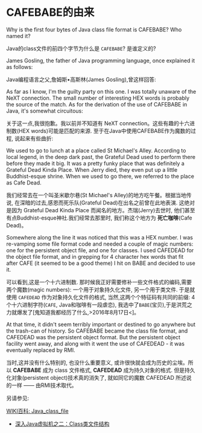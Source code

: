 # CAFEBABE的由来

Why is the first four bytes of Java class file format is CAFEBABE? Who named it?

Java的class文件的前四个字节为什么是 `CAFEBABE`? 是谁定义的?


James Gosling, the father of Java programming language, once explained it as follows:

Java编程语言之父,詹姆斯•高斯林(James Gosling),曾这样回答:


As far as I know, I'm the guilty party on this one. I was totally unaware of the NeXT connection. The small number of interesting HEX words is probably the source of the match. As for the derivation of the use of CAFEBABE in Java, it's somewhat circuitous:

关于这一点,我很抱歉。我以前并不知道有 NeXT connection。这些有趣的十六进制数(HEX words)可能是匹配的来源. 至于在Java中使用CAFEBABE作为魔数的过程, 说起来有些曲折:


We used to go to lunch at a place called St Michael's Alley. According to local legend, in the deep dark past, the Grateful Dead used to perform there before they made it big. It was a pretty funky place that was definitely a Grateful Dead Kinda Place. When Jerry died, they even put up a little Buddhist-esque shrine. When we used to go there, we referred to the place as Cafe Dead.

我们经常去在一个叫圣米歇尔巷(St Michael's Alley)的地方吃午餐。根据当地传说, 在深暗的过去,感恩而死乐队(Grateful Dead)在出名之前曾在此地表演. 这绝对是因为 Grateful Dead Kinda Place 而闻名的地方。杰瑞(Jerry)去世时, 他们甚至有点Buddhist-esque神社.我们经常去那里时, 我们称这个地方为 **死亡咖啡**(Cafe Dead)。


Somewhere along the line it was noticed that this was a HEX number. I was re-vamping some file format code and needed a couple of magic numbers: one for the persistent object file, and one for classes. I used CAFEDEAD for the object file format, and in grepping for 4 character hex words that fit after CAFE (it seemed to be a good theme) I hit on BABE and decided to use it.

可以看到,这是一个十六进制数. 那时候我正好需要修补一些文件格式的编码,需要两个魔数(magic numbers): 一个用于对象持久化文件, 另一个用于类文件. 于是就使用 `CAFEDEAD` 作为对象持久化文件的格式, 当然,这两个个特征码有共同的前缀: 4个十六进制字符(`CAFE`, Java和咖啡有一段虐恋), 我选中了`BABE`(宝贝),于是洪荒之力就爆发了[鬼知道我都经历了什么,>2016年8月17日<]。


At that time, it didn't seem terribly important or destined to go anywhere but the trash-can of history. So CAFEBABE became the class file format, and CAFEDEAD was the persistent object format. But the persistent object facility went away, and along with it went the use of CAFEDEAD - it was eventually replaced by RMI.


当时,这并没有什么特别的, 也没什么重要意义, 或许很快就会成为历史的尘埃。所以 **CAFEBABE** 成为 class 文件格式, **CAFEDEAD** 成为持久对象的格式. 但是持久化对象(persistent object)技术真的消失了, 就如同它的魔数 CAFEDEAD 所述说的一样 —— 由RMI技术取代。





另请参见:

[WIKI百科: Java_class_file](https://en.wikipedia.org/wiki/Java_class_file)


* [深入Java虚拟机之二：Class类文件结构](http://www.voidcn.com/blog/u014600432/article/p-5040369.html)
